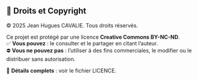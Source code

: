 ## 📌 Droits et Copyright

© 2025 Jean Hugues CAVALIE. Tous droits réservés.

Ce projet est protégé par une licence **Creative Commons BY-NC-ND**.  
✅ **Vous pouvez** : le consulter et le partager en citant l’auteur.  
⛔ **Vous ne pouvez pas** : l’utiliser à des fins commerciales, le modifier ou le distribuer sans autorisation.

📜 **Détails complets** : voir le fichier LICENCE.
